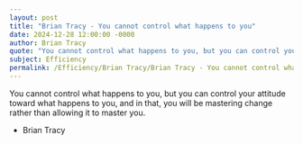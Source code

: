 ```yaml
---
layout: post
title: "Brian Tracy - You cannot control what happens to you"
date: 2024-12-28 12:00:00 -0000
author: Brian Tracy
quote: "You cannot control what happens to you, but you can control your attitude toward what happens to you, and in that, you will be mastering change rather than allowing it to master you."
subject: Efficiency
permalink: /Efficiency/Brian Tracy/Brian Tracy - You cannot control what happens to you
---
```


You cannot control what happens to you, but you can control your attitude toward what happens to you, and in that, you will be mastering change rather than allowing it to master you.

- Brian Tracy
